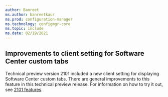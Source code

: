 ```yaml
---
author: Banreet
ms.author: banreetkaur
ms.prod: configuration-manager
ms.technology: configmgr-core
ms.topic: include
ms.date: 02/19/2021
---
```


## <a name="bkmk_webview"></a> Improvements to client setting for Software Center custom tabs

<!--9142301-->

Technical preview version 2101 included a new client setting for displaying Software Center custom tabs. There are general improvements to this feature in this technical preview release. For information on how to try it out, see [2101 features](../../technical-preview-2101.md#bkmk_webview).
